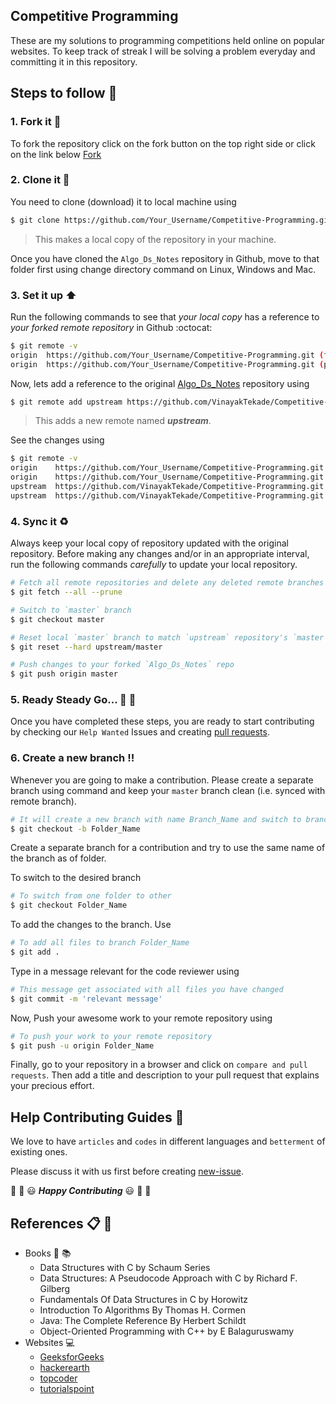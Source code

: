 ## Competitive Programming

These are my solutions to programming competitions held online on popular websites. To keep track of streak I will be solving a problem everyday and committing it in this repository. 

## Steps to follow :scroll:

### 1. Fork it :fork_and_knife:
To fork the repository click on the fork button on the top right side or click on the link below
 [Fork](https://github.com/login?return_to=%2FVinayakTekade%2FCompetitive-Programming)

### 2. Clone it :busts_in_silhouette:
You need to clone (download) it to local machine using

```sh
$ git clone https://github.com/Your_Username/Competitive-Programming.git
```

> This makes a local copy of the repository in your machine.

Once you have cloned the `Algo_Ds_Notes` repository in Github, move to that folder first using change directory command on Linux, Windows and Mac.

### 3. Set it up :arrow_up:

Run the following commands to see that *your local copy* has a reference to *your forked remote repository* in Github :octocat:

```sh
$ git remote -v
origin  https://github.com/Your_Username/Competitive-Programming.git (fetch)
origin  https://github.com/Your_Username/Competitive-Programming.git (push)
```

Now, lets add a reference to the original [Algo_Ds_Notes](https://github.com/VinayakTekade/Competitive-Programming) repository using

```sh
$ git remote add upstream https://github.com/VinayakTekade/Competitive-Programming.git
```

> This adds a new remote named ***upstream***.

See the changes using

```sh
$ git remote -v
origin    https://github.com/Your_Username/Competitive-Programming.git (fetch)
origin    https://github.com/Your_Username/Competitive-Programming.git (push)
upstream  https://github.com/VinayakTekade/Competitive-Programming.git (fetch)
upstream  https://github.com/VinayakTekade/Competitive-Programming.git (push)
```

### 4. Sync it :recycle:

Always keep your local copy of repository updated with the original repository.
Before making any changes and/or in an appropriate interval, run the following commands *carefully* to update your local repository.

```sh
# Fetch all remote repositories and delete any deleted remote branches
$ git fetch --all --prune

# Switch to `master` branch
$ git checkout master

# Reset local `master` branch to match `upstream` repository's `master` branch
$ git reset --hard upstream/master

# Push changes to your forked `Algo_Ds_Notes` repo
$ git push origin master
```

### 5. Ready Steady Go... :turtle: :rabbit2:

Once you have completed these steps, you are ready to start contributing by checking our `Help Wanted` Issues and creating [pull requests](https://github.com/VinayakTekade/Competitive-Programming/pulls).

### 6. Create a new branch :bangbang:

Whenever you are going to make a contribution. Please create a separate branch using command and keep your `master` branch clean (i.e. synced with remote branch).

```sh
# It will create a new branch with name Branch_Name and switch to branch Folder_Name
$ git checkout -b Folder_Name
```

Create a separate branch for a contribution and try to use the same name of the branch as of folder.

To switch to the desired branch

```sh
# To switch from one folder to other
$ git checkout Folder_Name
```

To add the changes to the branch. Use

```sh
# To add all files to branch Folder_Name
$ git add .
```

Type in a message relevant for the code reviewer using

```sh
# This message get associated with all files you have changed
$ git commit -m 'relevant message'
```

Now, Push your awesome work to your remote repository using

```sh
# To push your work to your remote repository
$ git push -u origin Folder_Name
```

Finally, go to your repository in a browser and click on `compare and pull requests`.
Then add a title and description to your pull request that explains your precious effort.

## Help Contributing Guides :crown:

We love to have `articles` and `codes` in different languages and `betterment` of existing ones.

Please discuss it with us first before creating [new-issue](https://github.com/VinayakTekade/Competitive-Programming/issues/new).

:tada: :confetti_ball: :smiley: _**Happy Contributing**_ :smiley: :confetti_ball: :tada:


## References :clipboard: :scroll:

- Books :book: :books:
    - Data Structures with C by Schaum Series
    - Data Structures: A Pseudocode Approach with C by Richard F. Gilberg
    - Fundamentals Of Data Structures in C by Horowitz
    - Introduction To Algorithms By Thomas H. Cormen
    - Java: The Complete Reference By Herbert Schildt
    - Object-Oriented Programming with C++ by E Balaguruswamy
- Websites :computer:
    - [GeeksforGeeks](http://www.geeksforgeeks.org)
    - [hackerearth](https://www.hackerearth.com/notes)
    - [topcoder](https://www.topcoder.com/community/competitive-programming/tutorials/)
    - [tutorialspoint](http://www.tutorialspoint.com)
